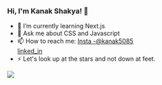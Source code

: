 ### Hi, I'm Kanak Shakya! 👋

- 🌱 I’m currently learning Next.js
- 💬 Ask me about CSS and Javascript
- 📫 How to reach me: [Insta -@kanak5085](https://www.instagram.com/kanak5085/)     
                       [linked_in](https://www.linkedin.com/in/kanak-shakya-41a464207/)
- ⚡ Let's look up at the stars and not down at feet. 

<img src = "https://github-readme-stats.vercel.app/api?username=kanak-dev&&show_icons=true&title_color=d0efff&icon_color=bb2acf&text_color=daf7dc&bg_color=151515"/>
<!-- - 🔭 I’m currently working on 
- 👯 I’m looking to collaborate on ...
-->
